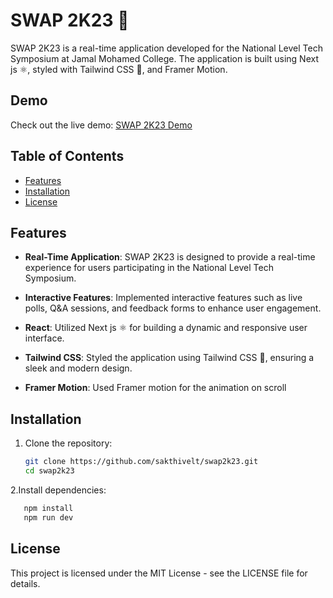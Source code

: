 # SWAP 2K23 🚀

SWAP 2K23 is a real-time application developed for the National Level Tech Symposium at Jamal Mohamed College. The application is built using Next js ⚛️, styled with Tailwind CSS 🎨, and Framer Motion.

## Demo

Check out the live demo: [SWAP 2K23 Demo](#)

## Table of Contents

- [Features](#features)
- [Installation](#installation)
- [License](#license)

## Features

- **Real-Time Application**: SWAP 2K23 is designed to provide a real-time experience for users participating in the National Level Tech Symposium.

- **Interactive Features**: Implemented interactive features such as live polls, Q&A sessions, and feedback forms to enhance user engagement.

- **React**: Utilized Next js ⚛️ for building a dynamic and responsive user interface.

- **Tailwind CSS**: Styled the application using Tailwind CSS 🎨, ensuring a sleek and modern design.

- **Framer Motion**: Used Framer motion for the animation on scroll 

## Installation

1. Clone the repository:

   ```bash
   git clone https://github.com/sakthivelt/swap2k23.git
   cd swap2k23
   ```
   
2.Install dependencies:

```bash
   npm install
   npm run dev
```

## License

This project is licensed under the MIT License - see the LICENSE file for details.





